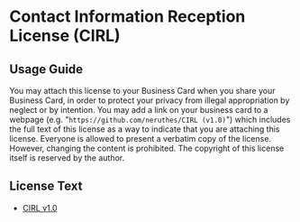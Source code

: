 # Contact Information Reception License (CIRL)

## Usage Guide

You may attach this license to your Business Card when you share your Business Card, in order to protect your privacy from illegal appropriation by neglect or by intention. You may add a link on your business card to a webpage (e.g. "`https://github.com/neruthes/CIRL (v1.0)`") which includes the full text of this license as a way to indicate that you are attaching this license. Everyone is allowed to present a verbatim copy of the license. However, changing the content is prohibited. The copyright of this license itself is reserved by the author.

## License Text

- [CIRL v1.0](/CIRLv1.txt)
